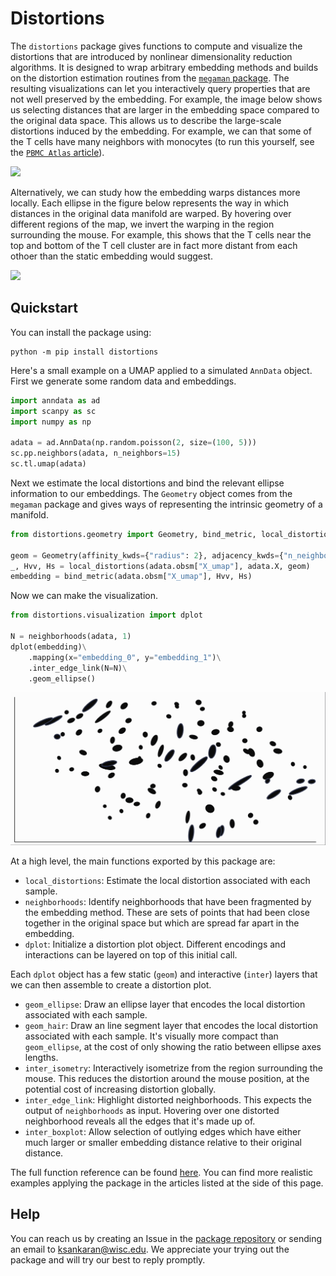 # Distortions

The `distortions` package gives functions to compute and visualize the
distortions that are introduced by nonlinear dimensionality reduction
algorithms. It is designed to wrap arbitrary embedding methods and builds on the
distortion estimation routines from the [`megaman`
package](https://mmp2.github.io/megaman/).  The resulting visualizations can let
you interactively query properties that are not well preserved by the embedding.
For example, the image below shows us selecting distances that are larger in the
embedding space compared to the original data space. This allows us to describe
the large-scale distortions induced by the embedding. For example, we can that
some of the T cells have many neighbors with monocytes (to run this yourself,
see the [`PBMC Atlas` article](https://krisrs1128.github.io/distortions/site/tutorials/pbmc.html)).

![](https://github.com/krisrs1128/distortions-data/blob/main/figures/pbmc_boxplot.gif?raw=true)

Alternatively, we can study how the embedding warps distances more locally. Each
ellipse in the figure below represents the way in which distances in the
original data manifold are warped. By hovering over different regions of the
map, we invert the warping in the region surrounding the mouse. For example,
this shows that the T cells near the top and bottom of the T cell cluster are in
fact more distant from each othoer than the static embedding would suggest.

![](https://github.com/krisrs1128/distortions-data/blob/main/figures/pbmc_isometry.gif?raw=true)


## Quickstart

You can install the package using:

```
python -m pip install distortions
```

Here's a small example on a UMAP applied to a simulated `AnnData` object. First
we generate some random data and embeddings.

```py
import anndata as ad
import scanpy as sc
import numpy as np

adata = ad.AnnData(np.random.poisson(2, size=(100, 5)))
sc.pp.neighbors(adata, n_neighbors=15)
sc.tl.umap(adata)
```

Next we estimate the local distortions and bind the relevant ellipse information
to our embeddings. The `Geometry` object comes from the `megaman` package and
gives ways of representing the intrinsic geometry of a manifold.

```py
from distortions.geometry import Geometry, bind_metric, local_distortions, neighborhoods

geom = Geometry(affinity_kwds={"radius": 2}, adjacency_kwds={"n_neighbors": 15})
_, Hvv, Hs = local_distortions(adata.obsm["X_umap"], adata.X, geom)
embedding = bind_metric(adata.obsm["X_umap"], Hvv, Hs)
```

Now we can make the visualization.

```py
from distortions.visualization import dplot

N = neighborhoods(adata, 1)
dplot(embedding)\
    .mapping(x="embedding_0", y="embedding_1")\
    .inter_edge_link(N=N)\
    .geom_ellipse()
```

![](https://raw.githubusercontent.com/krisrs1128/distortions-data/main/figures/quickstart.gif)

At a high level, the main functions exported by this package are:

* `local_distortions`: Estimate the local distortion associated with each sample.
* `neighborhoods`: Identify neighborhoods that have been fragmented by the embedding method. These are sets of points that had been close together in the original space but which are spread far apart in the embedding.
* `dplot`: Initialize a distortion plot object. Different encodings and interactions can be layered on top of this initial call.

Each `dplot` object has a few static (`geom`) and interactive (`inter`) layers
that we can then assemble to create a distortion plot.

* `geom_ellipse`: Draw an ellipse layer that encodes the local distortion associated with each sample.
* `geom_hair`: Draw an line segment layer that encodes the local distortion associated with each sample. It's visually more compact than `geom_ellipse`, at the cost of only showing the ratio between ellipse axes lengths.
* `inter_isometry`: Interactively isometrize from the region surrounding the mouse. This reduces the distortion around the mouse position, at the potential cost of increasing distortion globally.
* `inter_edge_link`: Highlight distorted neighborhoods. This expects the output of `neighborhoods` as input. Hovering over one distorted neighborhood reveals all the edges that it's made up of.
* `inter_boxplot`: Allow selection of outlying edges which have either much larger or smaller embedding distance relative to their original distance.

The full function reference can be found
[here](https://krisrs1128.github.io/distortions/site/reference/api.html). You
can find more realistic examples applying the package in the articles listed at
the side of this page.

## Help

You can reach us by creating an Issue in the [package
repository](https://github.com/krisrs1128/distortions/issues) or sending an
email to [ksankaran@wisc.edu](mailto:ksankaran@wisc.edu). We appreciate your
trying out the package and will try our best to reply promptly.

